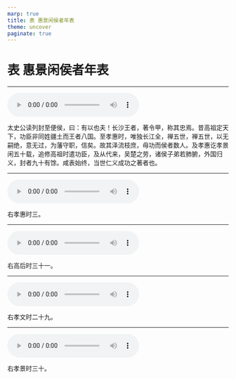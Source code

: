 ```yaml
---
marp: true
title: 表 惠景闲侯者年表
theme: uncover
paginate: true
---
```


# 表 惠景闲侯者年表

---

![](assets/audios/019/1.mp3)

太史公读列封至便侯，曰：有以也夫！长沙王者，著令甲，称其忠焉。昔高祖定天下，功臣非同姓疆土而王者八国。至孝惠时，唯独长江全，禅五世，禅五世，以无嗣绝，意无过，为藩守职，信矣。故其泽流枝庶，毋功而侯者数人。及孝惠讫孝景闲五十载，追修高祖时遣功臣，及从代来，吴楚之劳，诸侯子弟若肺腑，外国归义，封者九十有馀。咸表始终，当世仁义成功之著者也。

---

![](assets/audios/019/2.mp3)

右孝惠时三。

---

![](assets/audios/019/3.mp3)

右高后时三十一。

---

![](assets/audios/019/4.mp3)

右孝文时二十九。

---

![](assets/audios/019/5.mp3)

右孝景时三十。